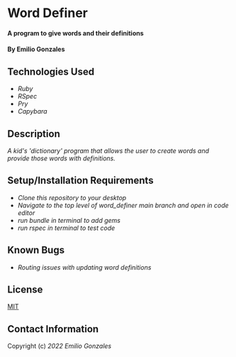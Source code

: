 # Word Definer

#### A program to give words and their definitions

#### By Emilio Gonzales

## Technologies Used

* _Ruby_
* _RSpec_
* _Pry_
* _Capybara_

## Description
_A kid's 'dictionary' program that allows the user to create words and provide those words with definitions._

## Setup/Installation Requirements
* _Clone this repository to your desktop_
* _Navigate to the top level of word_definer main branch and open in code editor_
* _run bundle in terminal to add gems_
* _run rspec in terminal to test code_


## Known Bugs
* _Routing issues with updating word definitions_

## License
[MIT](https://choosealicense.com/licenses/mit/)

## Contact Information
Copyright (c) _2022_ _Emilio Gonzales_